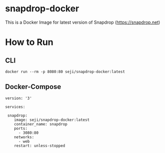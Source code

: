 # snapdrop-docker

This is a Docker Image for latest version of Snapdrop (https://snapdrop.net)

# How to Run

## CLI

```
docker run --rm -p 8080:80 seji/snapdrop-docker:latest

```

## Docker-Compose

```
version: '3'

services:

 snapdrop:
    image: seji/snapdrop-docker:latest
    container_name: snapdrop
    ports:
      - 3080:80
    networks:
      - web
    restart: unless-stopped
```
